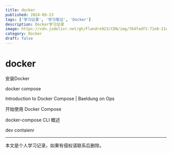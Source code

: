```yaml
---
title: docker
published: 2024-09-13
tags: ['学习记录', '学习笔记', 'Docker']
description: Docker学习记录
image: https://cdn.jsdelivr.net/gh/Flandre923/CDN/img/764fadf1-71e8-11ef-abe1-ba1ea485754b.jpg
category: Docker
draft: false
---
```



# docker

安装Docker

docker compose

Introduction to Docker Compose | Baeldung on Ops

开始使用 Docker Compose

docker-compose CLI 概述

dev contaienr

---
本文是个人学习记录，如果有侵权请联系后删除。
